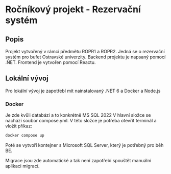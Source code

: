 # Ročníkový projekt - Rezervační systém

## Popis
Projekt vytvořený v rámci předmětu ROPR1 a ROPR2. Jedná se o rezervační systém pro bufet Ostravské univerzity. Backend projektu je napsaný pomocí .NET. Frontend je vytvořen pomocí Reactu.

## Lokální vývoj

Pro lokální vývoj je zapotřebí mít nainstalovaný .NET 6 a Docker a Node.js

### Docker
Je zde kvůli databázi a to konkrétně MS SQL 2022
V hlavní složce se nachází soubor compose.yml. V této složce je potřeba otevřít terminál a vložit příkaz:
```bash
docker compose up
```

Poté se vytvoří kontejner s Microsoft SQL Server, který je potřebný pro běh BE.


Migrace jsou zde automatické a tak není zapotřebí spouštět manuální aplikaci migrací.


